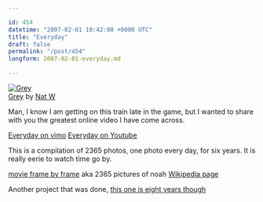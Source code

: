 ```yaml
---

id: 454
datetime: "2007-02-01 10:42:00 +0000 UTC"
title: "Everyday"
draft: false
permalink: "/post/454"
longform: 2007-02-01-everyday.md

---
```


<a href="http://www.flickr.com/photos/icco/374250509/" title="photo sharing"><img src="https://farm1.static.flickr.com/163/374250509_0e1e4a2e12.jpg" class="flickr-photo" alt="Grey" /></a>  
<span class="flickr-caption"><a href="http://www.flickr.com/photos/icco/374250509/">Grey</a> by <a href="http://www.flickr.com/people/icco/">Nat W</a></span>

Man, I know I am getting on this train late in the game, but I wanted to share with you the greatest online video I have come across.

<a href="http://www.vimeo.com/clip:99392">Everyday on vimo</a>
<a href="http://www.youtube.com/watch?v=6B26asyGKDo">Everyday on Youtube</a>

This is a compilation of 2365 photos, one photo every day, for six years. It is really eerie to watch time go by.

<a href="http://www.everyday.noahkalina.com/index.php">movie frame by frame</a> aka 2365 pictures of noah
<a href="http://en.wikipedia.org/wiki/Noah_kalina">
Wikipedia page</a>

Another project that was done, <a href="http://www.c71123.com/daily_photo/">this one is eight years though</a></p>

